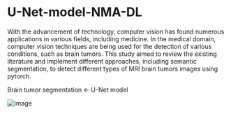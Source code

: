 # U-Net-model-NMA-DL

With the advancement of technology, computer vision has found numerous applications in various fields, including medicine. In the medical domain, computer vision techniques are being used for the detection of various conditions, such as brain tumors. This study aimed to review the existing literature and implement different approaches, including semantic segmentation, to detect different types of  MRI brain tumors images using pytorch.

Brain tumor segmentation <- U-Net model

![image](https://github.com/MarAnMu13575/U-Net-model-for-MRI-tumor-detection/assets/13788304/a3fa2e2a-f300-4f82-91fe-ca2d84db3c6f)

